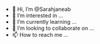 - 👋 Hi, I’m @Sarahjaneab
- 👀 I’m interested in ...
- 🌱 I’m currently learning ...
- 💞️ I’m looking to collaborate on ...
- 📫 How to reach me ...

<!---
Sarahjaneab/Sarahjaneab is a ✨ special ✨ repository because its `README.md` (this file) appears on your GitHub profile.
You can click the Preview link to take a look at your changes.
--->
